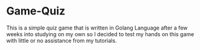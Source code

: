 # Game-Quiz
This is a simple quiz game that is written in Golang Language after a few weeks into studying on my 
own so I decided to test my hands on this game with little or no assistance from my tutorials.
